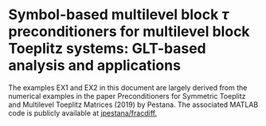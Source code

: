 # Symbol-based multilevel block $\tau$ preconditioners for multilevel block Toeplitz systems: GLT-based analysis and applications
The examples EX1 and EX2 in this document are largely derived from the numerical examples in the paper Preconditioners for Symmetric Toeplitz and Multilevel Toeplitz Matrices (2019) by Pestana. The associated MATLAB code is publicly available at [jpestana/fracdiff.](https://github.com/jpestana/fracdiff)

